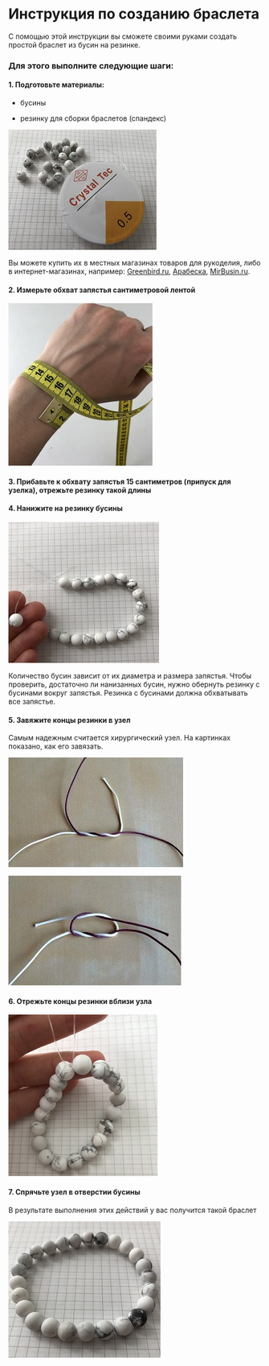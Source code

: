 # Инструкция по созданию браслета

С помощью этой инструкции вы сможете своими руками создать простой браслет из бусин на резинке.

### Для этого выполните следующие шаги:
#### 1. Подготовьте материалы:


- бусины

- резинку для сборки браслетов (спандекс)

![This is an image](https://github.com/BuchkinaOlya/Test/blob/main/IMG_0014.JPG)

Вы можете купить их в местных магазинах товаров для рукоделия, либо в интернет-магазинах, например: [Greenbird.ru](https://greenbird.ru/), [Арабеска](https://arabeska96.ru/),
[MirBusin.ru](https://mirbusin.ru/furnitura-dlya-bizhuterii-v-novosibirske).

#### 2. Измерьте обхват запястья сантиметровой лентой

![This is an image](https://github.com/BuchkinaOlya/Test/blob/main/IMG_0011.JPG)

#### 3. Прибавьте к обхвату запястья 15 сантиметров (припуск для узелка), отрежьте резинку такой длины

#### 4. Нанижите на резинку бусины

![This is an image](https://github.com/BuchkinaOlya/Test/blob/main/IMG_0015.JPG)

Количество бусин зависит от их диаметра и размера запястья. Чтобы проверить, достаточно ли нанизанных бусин, нужно обернуть резинку с бусинами вокруг запястья.
Резинка с бусинами должна обхватывать все запястье.

#### 5. Завяжите концы резинки в узел
Самым надежным считается хирургический узел. На картинках показано, как его завязать.

![This is an image](https://github.com/BuchkinaOlya/Test/blob/main/%D1%83%D0%B7%D0%B5%D0%BB1.jpg)

![This is an image](https://github.com/BuchkinaOlya/Test/blob/main/%D1%83%D0%B7%D0%B5%D0%BB2.jpg)

#### 6. Отрежьте концы резинки вблизи узла

![This is an image](https://github.com/BuchkinaOlya/Test/blob/main/IMG_0017.JPG)

#### 7. Спрячьте узел в отверстии бусины


В результате выполнения этих действий у вас получится такой браслет

![This is an image](https://github.com/BuchkinaOlya/Test/blob/main/IMG_0012.JPG)
